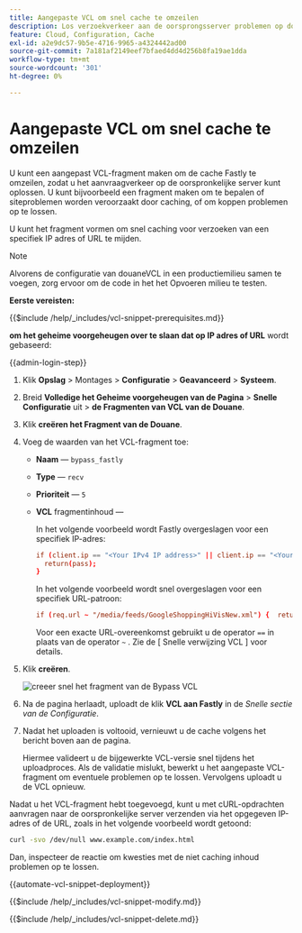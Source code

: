```yaml
---
title: Aangepaste VCL om snel cache te omzeilen
description: Los verzoekverkeer aan de oorsprongsserver problemen op door een fragment van douaneVCL te creëren om het Fastly geheime voorgeheugen te mijden.
feature: Cloud, Configuration, Cache
exl-id: a2e9dc57-9b5e-4716-9965-a4324442ad00
source-git-commit: 7a181af2149eef7bfaed4dd4d256b8fa19ae1dda
workflow-type: tm+mt
source-wordcount: '301'
ht-degree: 0%

---
```


# Aangepaste VCL om snel cache te omzeilen

U kunt een aangepast VCL-fragment maken om de cache Fastly te omzeilen, zodat u het aanvraagverkeer op de oorspronkelijke server kunt oplossen. U kunt bijvoorbeeld een fragment maken om te bepalen of siteproblemen worden veroorzaakt door caching, of om koppen problemen op te lossen.

U kunt het fragment vormen om snel caching voor verzoeken van een specifiek IP adres of URL te mijden.

>[!NOTE]
>
>Alvorens de configuratie van douaneVCL in een productiemilieu samen te voegen, zorg ervoor om de code in het het Opvoeren milieu te testen.

**Eerste vereisten:**

{{$include /help/_includes/vcl-snippet-prerequisites.md}}

**om het geheime voorgeheugen over te slaan dat op IP adres of URL** wordt gebaseerd:

{{admin-login-step}}

1. Klik **Opslag** > Montages > **Configuratie** > **Geavanceerd** > **Systeem**.

1. Breid **Volledige het Geheime voorgeheugen van de Pagina** > **Snelle Configuratie** uit > **de Fragmenten van VCL van de Douane**.

1. Klik **creëren het Fragment van de Douane**.

1. Voeg de waarden van het VCL-fragment toe:

   - **Naam** — `bypass_fastly`

   - **Type** — `recv`

   - **Prioriteit** — `5`

   - **VCL** fragmentinhoud —

     In het volgende voorbeeld wordt Fastly overgeslagen voor een specifiek IP-adres:

     ```conf
     if (client.ip == "<Your IPv4 IP address>" || client.ip == "<Your IPv6 IP address>") {
       return(pass);
     }
     ```

     In het volgende voorbeeld wordt snel overgeslagen voor een specifiek URL-patroon:

     ```conf
     if (req.url ~ "/media/feeds/GoogleShoppingHiVisNew.xml") {  return (pass);}
     ```

     Voor een exacte URL-overeenkomst gebruikt u de operator `==` in plaats van de operator `~` . Zie de [ Snelle verwijzing VCL ] voor details.

1. Klik **creëren**.

   ![ creeer snel het fragment van de Bypass VCL ](/help/assets/cdn/fastly-create-bypass-snippet.png)

1. Na de pagina herlaadt, uploadt de klik **VCL aan Fastly** in de *Snelle sectie van de Configuratie*.

1. Nadat het uploaden is voltooid, vernieuwt u de cache volgens het bericht boven aan de pagina.

   Hiermee valideert u de bijgewerkte VCL-versie snel tijdens het uploadproces. Als de validatie mislukt, bewerkt u het aangepaste VCL-fragment om eventuele problemen op te lossen. Vervolgens uploadt u de VCL opnieuw.

Nadat u het VCL-fragment hebt toegevoegd, kunt u met cURL-opdrachten aanvragen naar de oorspronkelijke server verzenden via het opgegeven IP-adres of de URL, zoals in het volgende voorbeeld wordt getoond:

```bash
curl -svo /dev/null www.example.com/index.html
```

Dan, inspecteer de reactie om kwesties met de niet caching inhoud problemen op te lossen.

{{automate-vcl-snippet-deployment}}

{{$include /help/_includes/vcl-snippet-modify.md}}

{{$include /help/_includes/vcl-snippet-delete.md}}

<!--External link definitions-->

[Fastly VCL reference]: https://docs.fastly.com/vcl/
